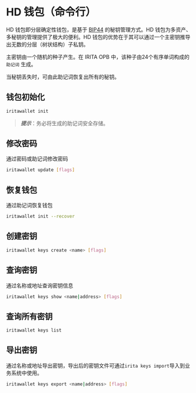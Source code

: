 <!--
order: 1
-->

# HD 钱包（命令行）

HD 钱包即分层确定性钱包，是基于 [BIP44]() 的秘钥管理方式。HD 钱包为多资产、多秘钥的管理提供了极大的便利。HD 钱包的优势在于其可以通过一个主密钥推导出无数的分层（树状结构）子私钥。

主密钥由一个随机的种子产生。在 IRITA OPB 中，该种子由24个有序单词构成的 `助记词` 生成。

当秘钥丢失时，可由此助记词恢复出所有的秘钥。

## 钱包初始化

```bash
iritawallet init
```

>**_提示_**：务必将生成的助记词安全存储。

## 修改密码

通过密码或助记词修改密码

```bash
iritawallet update [flags]
```

## 恢复钱包

通过助记词恢复钱包

```bash
iritawallet init --recover
```

## 创建密钥

```bash
iritawallet keys create <name> [flags]
```

## 查询密钥

通过名称或地址查询密钥信息

```bash
iritawallet keys show <name|address> [flags]
```

## 查询所有密钥

```bash
iritawallet keys list
```

## 导出密钥

通过名称或地址导出密钥，导出后的密钥文件可通过`irita keys import`导入到业务系统中使用。

```bash
iritawallet keys export <name|address> [flags]
```
